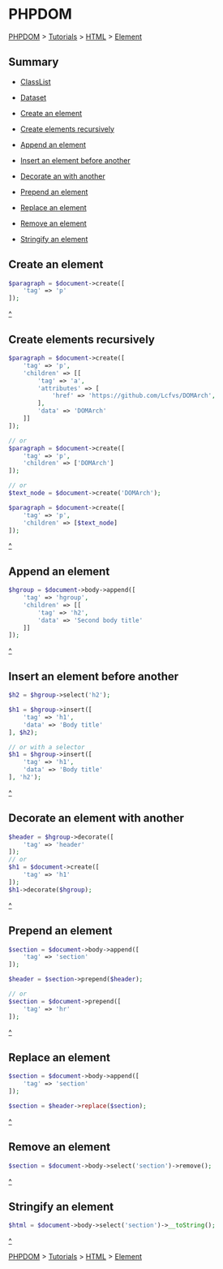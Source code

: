 # PHPDOM
[PHPDOM](../../../readme.md#summary) >
[Tutorials](../../readme.md#summary) >
[HTML](../readme.md#summary) >
[Element](./readme.md#summary)

## <a name="summary">Summary</a>
* [ClassList](./ClassList/readme.md#summary)
* [Dataset](./Dataset/readme.md#summary)


* [Create an element](#Create-an-element)
* [Create elements recursively](#Create-elements-recursively)
* [Append an element](#Append-an-element)
* [Insert an element before another](#Insert-an-element-before-another)
* [Decorate an with another](#Decorate-an-element-with-another)
* [Prepend an element](#Prepend-an-element)
* [Replace an element](#Replace-an-element)
* [Remove an element](#Remove-an-element)
* [Stringify an element](#Stringify-an-element)


## <a name="Create-an-element">Create an element</a>
````PHP
$paragraph = $document->create([
    'tag' => 'p'
]);

````
[^](#summary)

## <a name="Create-elements-recursively">Create elements recursively</a>
````PHP
$paragraph = $document->create([
    'tag' => 'p',
    'children' => [[
        'tag' => 'a',
        'attributes' => [
            'href' => 'https://github.com/Lcfvs/DOMArch',
        ],
        'data' => 'DOMArch'
    ]]
]);

// or
$paragraph = $document->create([
    'tag' => 'p',
    'children' => ['DOMArch']
]);

// or
$text_node = $document->create('DOMArch');

$paragraph = $document->create([
    'tag' => 'p',
    'children' => [$text_node]
]);
````
[^](#summary)

## <a name="Append-an-element">Append an element</a>
````PHP
$hgroup = $document->body->append([
    'tag' => 'hgroup',
    'children' => [[
        'tag' => 'h2',
        'data' => 'Second body title'
    ]]
]);
````
[^](#summary)

## <a name="Insert-an-element-before-another">Insert an element before another</a>
````PHP
$h2 = $hgroup->select('h2');

$h1 = $hgroup->insert([
    'tag' => 'h1',
    'data' => 'Body title'
], $h2);

// or with a selector
$h1 = $hgroup->insert([
    'tag' => 'h1',
    'data' => 'Body title'
], 'h2');
````
[^](#summary)

## <a name="Decorate-an-element-with-another">Decorate an element with another</a>
````PHP
$header = $hgroup->decorate([
    'tag' => 'header'
]);
// or
$h1 = $document->create([
    'tag' => 'h1'
]);
$h1->decorate($hgroup);
````
[^](#summary)

## <a name="Prepend-an-element">Prepend an element</a>
````PHP
$section = $document->body->append([
    'tag' => 'section'
]);

$header = $section->prepend($header);

// or
$section = $document->prepend([
    'tag' => 'hr'
]);
````
[^](#summary)

## <a name="Replace-an-element">Replace an element</a>
````PHP
$section = $document->body->append([
    'tag' => 'section'
]);

$section = $header->replace($section);
````
[^](#summary)

## <a name="Remove-an-element">Remove an element</a>
````PHP
$section = $document->body->select('section')->remove();
````
[^](#summary)

## <a name="Stringify-an-element">Stringify an element</a>
````PHP
$html = $document->body->select('section')->__toString();
````
[^](#summary)

[PHPDOM](../../../readme.md#summary) >
[Tutorials](../../readme.md#summary) >
[HTML](../readme.md#summary) >
[Element](./readme.md#summary)